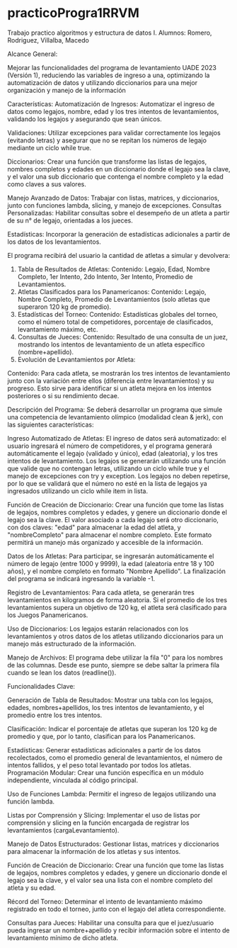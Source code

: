 # practicoProgra1RRVM
Trabajo practico algoritmos y estructura de datos I. Alumnos: Romero, Rodriguez, Villalba, Macedo

Alcance General:

Mejorar las funcionalidades del programa de levantamiento UADE 2023 (Versión 1), reduciendo las variables de ingreso a una, optimizando la automatización de datos y utilizando diccionarios para una mejor organización y manejo de la información

Características:
Automatización de Ingresos: Automatizar el ingreso de datos como legajos, nombre, edad y los tres intentos de levantamientos, validando los legajos y asegurando que sean únicos.

Validaciones: Utilizar excepciones para validar correctamente los legajos (evitando letras) y asegurar que no se repitan los números de legajo mediante un ciclo while true.

Diccionarios: Crear una función que transforme las listas de legajos, nombres completos y edades en un diccionario donde el legajo sea la clave, y el valor una sub diccionario que contenga el nombre completo y la edad como claves a sus valores.

Manejo Avanzado de Datos: Trabajar con listas, matrices, y diccionarios, junto con funciones lambda, slicing, y manejo de excepciones.
Consultas Personalizadas: Habilitar consultas sobre el desempeño de un atleta a partir de su n° de legajo, orientadas a los jueces.

Estadísticas: Incorporar la generación de estadísticas adicionales a partir de los datos de los levantamientos.

El programa recibirá del usuario la cantidad de atletas a simular y devolvera: 

1. Tabla de Resultados de Atletas:
Contenido: Legajo, Edad, Nombre Completo, 1er Intento, 2do Intento, 3er Intento, Promedio de Levantamientos.
2. Atletas Clasificados para los Panamericanos:
Contenido: Legajo, Nombre Completo, Promedio de Levantamientos (solo atletas que superaron 120 kg de promedio).
3. Estadísticas del Torneo:
Contenido: Estadísticas globales del torneo, como el número total de competidores, porcentaje de clasificados, levantamiento máximo, etc.
4. Consultas de Jueces:
Contenido: Resultado de una consulta de un juez, mostrando los intentos de levantamiento de un atleta específico (nombre+apellido).
5. Evolución de Levantamientos por Atleta:

Contenido: Para cada atleta, se mostrarán los tres intentos de levantamiento junto con la variación entre ellos (diferencia entre levantamientos) y su progreso. Esto sirve para identificar si un atleta mejora en los intentos posteriores o si su rendimiento decae.



Descripción del Programa:
Se deberá desarrollar un programa que simule una competencia de levantamiento olímpico (modalidad clean & jerk), con las siguientes características:

Ingreso Automatizado de Atletas:
El ingreso de datos será automatizado: 
el usuario ingresará el número de competidores, y el programa generará automáticamente el legajo (validado y único), edad (aleatoria), y los tres intentos de levantamiento.
Los legajos se generarán utilizando una función que valide que no contengan letras, utilizando un ciclo while true y el manejo de excepciones con try y exception. Los legajos no deben repetirse, por lo que se validará que el número no esté en la lista de legajos ya ingresados utilizando un ciclo while item in lista.

Función de Creación de Diccionario:
Crear una función que tome las listas de legajos, nombres completos y edades, y genere un diccionario donde el legajo sea la clave. El valor asociado a cada legajo será otro diccionario, con dos claves: "edad" para almacenar la edad del atleta, y "nombreCompleto" para almacenar el nombre completo. Este formato permitirá un manejo más organizado y accesible de la información.

Datos de los Atletas:
Para participar, se ingresarán automáticamente el número de legajo (entre 1000 y 9999), la edad (aleatoria entre 18 y 100 años), y el nombre completo en formato "Nombre Apellido".
La finalización del programa se indicará ingresando la variable -1.

Registro de Levantamientos:
Para cada atleta, se generarán tres levantamientos en kilogramos de forma aleatoria.
Si el promedio de los tres levantamientos supera un objetivo de 120 kg, el atleta será clasificado para los Juegos Panamericanos.

Uso de Diccionarios:
Los legajos estarán relacionados con los levantamientos y otros datos de los atletas utilizando diccionarios para un manejo más estructurado de la información.

Manejo de Archivos:
El programa debe utilizar la fila "0" para los nombres de las columnas. Desde ese punto, siempre se debe saltar la primera fila cuando se lean los datos (readline()).

Funcionalidades Clave:

Generación de Tabla de Resultados:
Mostrar una tabla con los legajos, edades, nombres+apellidos, los tres intentos de levantamiento, y el promedio entre los tres intentos.

Clasificación:
Indicar el porcentaje de atletas que superan los 120 kg de promedio y que, por lo tanto, clasifican para los Panamericanos.

Estadísticas:
Generar estadísticas adicionales a partir de los datos recolectados, como el promedio general de levantamientos, el número de intentos fallidos, y el peso total levantado por todos los atletas.
Programación Modular:
Crear una función específica en un módulo independiente, vinculada al código principal.

Uso de Funciones Lambda:
Permitir el ingreso de legajos utilizando una función lambda.

Listas por Comprensión y Slicing:
Implementar el uso de listas por comprensión y slicing en la función encargada de registrar los levantamientos (cargaLevantamiento).

Manejo de Datos Estructurados:
Gestionar listas, matrices y diccionarios para almacenar la información de los atletas y sus intentos.

Función de Creación de Diccionario:
Crear una función que tome las listas de legajos, nombres completos y edades, y genere un diccionario donde el legajo sea la clave, y el valor sea una lista con el nombre completo del atleta y su edad.

Récord del Torneo:
Determinar el intento de levantamiento máximo registrado en todo el torneo, junto con el legajo del atleta correspondiente.

Consultas para Jueces:
Habilitar una consulta para que el juez/usuario pueda ingresar un nombre+apellido y recibir información sobre el intento de levantamiento mínimo de dicho atleta.

